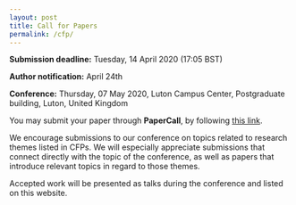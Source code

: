 ```yaml
---
layout: post
title: Call for Papers
permalink: /cfp/
---
```


**Submission deadline:** Tuesday, 14 April 2020 (17:05 BST)

**Author notification:** April 24th

**Conference:** Thursday, 07 May 2020, Luton Campus Center, Postgraduate building, Luton, United Kingdom

You may submit your paper through **PaperCall**, by following [this link](https://www.papercall.io/uobpgrconference2020).

We encourage submissions to our conference on topics related to research themes listed in CFPs. We will especially appreciate submissions that connect directly with the topic of the conference, as well as papers that introduce relevant topics in regard to those themes. 

Accepted work will be presented as talks during the conference and listed on this website.
